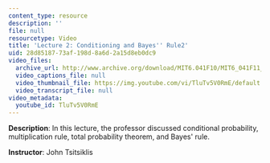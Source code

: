 ```yaml
---
content_type: resource
description: ''
file: null
resourcetype: Video
title: 'Lecture 2: Conditioning and Bayes'' Rule2'
uid: 28d85187-73af-198d-8a6d-2a15d8eb0dc9
video_files:
  archive_url: http://www.archive.org/download/MIT6.041F10/MIT6_041F11_lec02_300k.mp4
  video_captions_file: null
  video_thumbnail_file: https://img.youtube.com/vi/TluTv5V0RmE/default.jpg
  video_transcript_file: null
video_metadata:
  youtube_id: TluTv5V0RmE
---
```


**Description**: In this lecture, the professor discussed conditional probability, multiplication rule, total probability theorem, and Bayes' rule.

**Instructor**: John Tsitsiklis